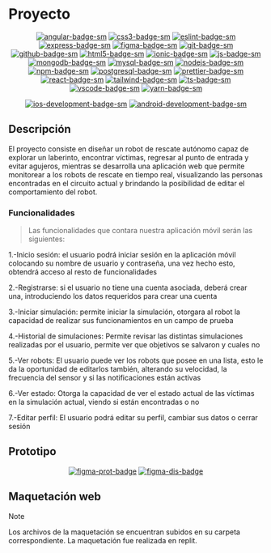 # Proyecto

<div align="center">

[![angular-badge-sm]][angular-web] [![css3-badge-sm]][css3-web] [![eslint-badge-sm]][eslint-web] [![express-badge-sm]][express-web] [![figma-badge-sm]][figma-web] [![git-badge-sm]][git-web] [![github-badge-sm]][github-web] [![html5-badge-sm]][html5-web] [![ionic-badge-sm]][ionic-web] [![js-badge-sm]][js-web] [![mongodb-badge-sm]][mongodb-web] [![mysql-badge-sm]][mysql-web] [![nodejs-badge-sm]][nodejs-web] [![npm-badge-sm]][npm-web] [![postgresql-badge-sm]][postgresql-web] [![prettier-badge-sm]][prettier-web] [![react-badge-sm]][react-web] [![tailwind-badge-sm]][tailwind-web] [![ts-badge-sm]][ts-web] [![vscode-badge-sm]][vscode-web] [![yarn-badge-sm]][yarn-web]

[![ios-development-badge-sm]][ios-development-web] [![android-development-badge-sm]][android-development-web]

</div>

## Descripción

El proyecto consiste en diseñar un robot de rescate autónomo capaz de explorar un laberinto, encontrar víctimas, regresar al punto de entrada y evitar agujeros, mientras se desarrolla una aplicación web que permite monitorear a los robots de rescate en tiempo real, visualizando las personas encontradas en el circuito actual y brindando la posibilidad de editar el comportamiento del robot.

### Funcionalidades

> Las funcionalidades que contara nuestra aplicación móvil serán las siguientes:
> 
1.-Inicio sesión: el usuario podrá iniciar sesión en la aplicación móvil colocando su nombre de usuario y contraseña, una vez hecho esto, obtendrá acceso al resto de funcionalidades

2.-Registrarse: si el usuario no tiene una cuenta asociada, deberá crear una, introduciendo los datos requeridos para crear una cuenta

3.-Iniciar simulación: permite iniciar la simulación, otorgara al robot la capacidad de realizar sus funcionamientos en un campo de prueba

4.-Historial de simulaciones: Permite revisar las distintas simulaciones realizadas por el usuario, permite ver que objetivos se salvaron y cuales no

5.-Ver robots: El usuario puede ver los robots que posee en una lista, esto le da la oportunidad de editarlos también, alterando su velocidad, la frecuencia del sensor y si las notificaciones están activas

6.-Ver estado: Otorga la capacidad de ver el estado actual de las víctimas en la simulación actual, viendo si están encontradas o no

7.-Editar perfil: El usuario podrá editar su perfil, cambiar sus datos o cerrar sesión


## Prototipo

<div align="center">

[![figma-prot-badge]][figma-prot-url] [![figma-dis-badge]][figma-dis-url]

</div>

## Maquetación web

> [!NOTE]
> Los archivos de la maquetación se encuentran subidos en su carpeta correspondiente. La maquetación fue realizada en replit.

[js-badge-sm]: https://img.shields.io/badge/JavaScript-F7DF1E?logo=javascript&logoColor=000&style=flat
[js-web]: https://developer.mozilla.org/es/docs/Web/JavaScript
[ts-badge-sm]: https://img.shields.io/badge/TypeScript-3178C6?logo=typescript&logoColor=fff&style=flat
[ts-web]: https://www.typescriptlang.org/
[html5-badge-sm]: https://img.shields.io/badge/HTML5-E34F26?logo=html5&logoColor=fff&style=flat
[html5-web]: https://developer.mozilla.org/es/docs/Web/HTML
[css3-badge-sm]: https://img.shields.io/badge/CSS3-1572B6?logo=css3&logoColor=fff&style=flat
[css3-web]: https://developer.mozilla.org/es/docs/Web/CSS
[tailwind-badge-sm]: https://img.shields.io/badge/Tailwind_CSS-38B2AC?logo=tailwind-css&logoColor=fff&style=flat
[tailwind-web]: https://tailwindcss.com/
[react-badge-sm]: https://img.shields.io/badge/React-61DAFB?logo=react&logoColor=fff&style=flat
[react-web]: https://reactjs.org/
[angular-badge-sm]: https://img.shields.io/badge/Angular-DD0031?logo=angular&logoColor=fff&style=flat
[angular-web]: https://angular.io/
[nodejs-badge-sm]: https://img.shields.io/badge/Node.js-339933?logo=node.js&logoColor=fff&style=flat
[nodejs-web]: https://nodejs.org/
[express-badge-sm]: https://img.shields.io/badge/Express.js-000000?logo=express&logoColor=fff&style=flat
[express-web]: https://expressjs.com/
[mongodb-badge-sm]: https://img.shields.io/badge/MongoDB-47A248?logo=mongodb&logoColor=fff&style=flat
[mongodb-web]: https://www.mongodb.com/
[postgresql-badge-sm]: https://img.shields.io/badge/PostgreSQL-336791?logo=postgresql&logoColor=fff&style=flat
[postgresql-web]: https://www.postgresql.org/
[mysql-badge-sm]: https://img.shields.io/badge/MySQL-4479A1?logo=mysql&logoColor=fff&style=flat
[mysql-web]: https://www.mysql.com/
[git-badge-sm]: https://img.shields.io/badge/Git-F05032?logo=git&logoColor=fff&style=flat
[git-web]: https://git-scm.com/
[github-badge-sm]: https://img.shields.io/badge/GitHub-181717?logo=github&logoColor=fff&style=flat
[github-web]: https://github.com
[npm-badge-sm]: https://img.shields.io/badge/npm-CB3837?logo=npm&logoColor=fff&style=flat
[npm-web]: https://www.npmjs.com/
[yarn-badge-sm]: https://img.shields.io/badge/Yarn-2C8EBB?logo=yarn&logoColor=fff&style=flat
[yarn-web]: https://yarnpkg.com/
[prettier-badge-sm]: https://img.shields.io/badge/Prettier-F7B93E?logo=prettier&logoColor=fff&style=flat
[prettier-web]: https://prettier.io/
[eslint-badge-sm]: https://img.shields.io/badge/ESLint-4B32C3?logo=eslint&logoColor=fff&style=flat
[eslint-web]: https://eslint.org/
[vscode-badge-sm]: https://img.shields.io/badge/Visual_Studio_Code-007ACC?logo=visual-studio-code&logoColor=fff&style=flat
[vscode-web]: https://code.visualstudio.com/
[ionic-badge-sm]: https://img.shields.io/badge/Ionic-3880FF?logo=ionic&logoColor=fff&style=flat
[ionic-web]: https://ionicframework.com/
[figma-badge-sm]: https://img.shields.io/badge/Figma-F24E1E?logo=figma&logoColor=fff&style=flat
[figma-web]: https://www.figma.com/
[ios-development-badge-sm]: https://img.shields.io/badge/iOS_Development-000000?logo=ios&logoColor=fff&style=flat
[ios-development-web]: https://developer.apple.com/ios/
[android-development-badge-sm]: https://img.shields.io/badge/Android_Development-3DDC84?logo=android&logoColor=fff&style=flat
[android-development-web]: https://developer.android.com/

[figma-prot-badge]: https://img.shields.io/badge/Ver%20prototipo%20en%20Figma-F24E1E?logo=figma&logoColor=fff&style=flat
[figma-prot-url]: https://www.figma.com/file/EIwUT4jkd1yuXhofPPWvC2/Prototipo-figma?type=design&node-id=0%3A1&mode=design&t=aSlFxa85YbvjbBRn-1
[figma-dis-badge]: https://img.shields.io/badge/Ver%20diseño%20UI%20en%20Figma-F24E1E?logo=figma&logoColor=fff&style=flat
[figma-dis-url]: https://www.figma.com/proto/EIwUT4jkd1yuXhofPPWvC2/Prototipo-figma?type=design&node-id=3-145&t=5GdzRdOR49TdmYTC-1&scaling=scale-down&page-id=0%3A1&starting-point-node-id=1%3A2&show-proto-sidebar=1&mode=design
